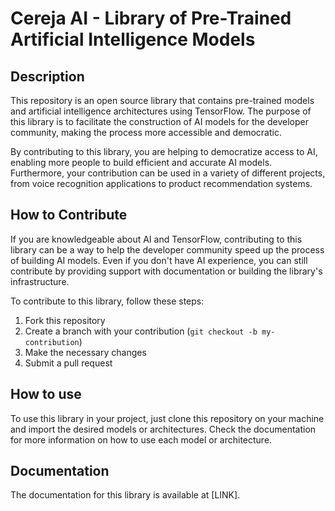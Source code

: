 # Cereja AI - Library of Pre-Trained Artificial Intelligence Models

## Description
This repository is an open source library that contains pre-trained models and artificial intelligence architectures using TensorFlow. The purpose of this library is to facilitate the construction of AI models for the developer community, making the process more accessible and democratic.

By contributing to this library, you are helping to democratize access to AI, enabling more people to build efficient and accurate AI models. Furthermore, your contribution can be used in a variety of different projects, from voice recognition applications to product recommendation systems.

## How to Contribute
If you are knowledgeable about AI and TensorFlow, contributing to this library can be a way to help the developer community speed up the process of building AI models. Even if you don't have AI experience, you can still contribute by providing support with documentation or building the library's infrastructure.

To contribute to this library, follow these steps:
1. Fork this repository
2. Create a branch with your contribution (`git checkout -b my-contribution`)
3. Make the necessary changes
4. Submit a pull request

## How to use
To use this library in your project, just clone this repository on your machine and import the desired models or architectures. Check the documentation for more information on how to use each model or architecture.

## Documentation
The documentation for this library is available at [LINK].